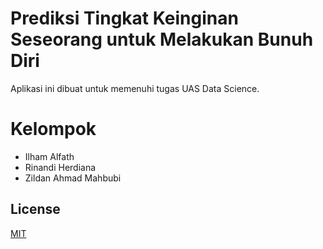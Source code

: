# Prediksi Tingkat Keinginan Seseorang untuk Melakukan Bunuh Diri
Aplikasi ini dibuat untuk memenuhi tugas UAS Data Science.

# Kelompok
* Ilham Alfath
* Rinandi Herdiana
* Zildan Ahmad Mahbubi

## License
[MIT](https://github.com/ujangbedog/predictions-for-suicide/blob/main/LICENSE.md)